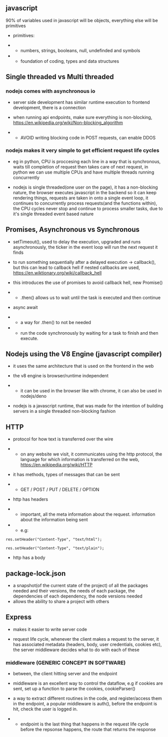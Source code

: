 ## javascript

90% of variables used in javascript will be objects, everything else will be primitives

- primitives:

- - numbers, strings, booleans, null, undefinded and symbols

- - foundation of coding, types and data structures

## Single threaded vs Multi threaded

### nodejs comes with asynchronous io

- server side development has similar runtime execution to frontend development, there is a connection

- when running api endpoints, make sure everything is non-blocking, https://en.wikipedia.org/wiki/Non-blocking_algorithm

- - AVOID writing blocking code in POST requests, can enable DDOS

### nodejs makes it very simple to get efficient request life cycles

- eg in python, CPU is proccesing each line in a way that is synchronous, waits till completion of request then takes care of next request, in python we can use multiple CPUs and have multiple threads running concurrently

- nodejs is single threaded(one user on the page), it has a non-blocking nature, the browser executes javascript in the backend so it can keep rendering things, requests are taken in onto a single event loop, it continues to concurrently process requests(and the functions within), the CPU cycles never stop and continue to process smaller tasks, due to it's single threaded event based nature

## Promises, Asynchronous vs Synchronous

- setTimeout(), used to delay the execution, upgraded and runs asynchronously, the ticker in the event loop will run the next request it finds

- to run something sequentially after a delayed execution -> callback(), but this can lead to callback hell if nested callbacks are used, https://en.wiktionary.org/wiki/callback_hell

- this introduces the use of promises to avoid callback hell, new Promise()

- - .then() allows us to wait until the task is executed and then continue

- async await

- - a way for .then() to not be needed
- - run the code synchronously by waiting for a task to finish and then execute.

## Nodejs using the V8 Engine (javascript compiler)

- it uses the same architecture that is used on the frontend in the web

- the v8 engine is browser/runtime independent

- - it can be used in the browser like with chrome, it can also be used in nodejs/deno

- nodejs is a javascript runtime, that was made for the intention of building servers in a single threaded non-blocking fashion

## HTTP

- protocol for how text is transferred over the wire

- - on any website we visit, it communicates using the http protocol, the language for which information is transferred on the web, https://en.wikipedia.org/wiki/HTTP

- it has methods, types of messages that can be sent

- - GET / POST / PUT / DELETE / OPTION

- http has headers
- - important, all the meta information about the request. information about the information being sent
- - e.g:

```
res.setHeader("Content-Type", "text/html");

res.setHeader("Content-Type", "text/plain");
```

- http has a body

## package-lock.json

- a snapshot(of the current state of the project) of all the packages needed and their versions, the needs of each package, the dependencies of each dependency, the node versions needed
- allows the ability to share a project with others

## Express

- makes it easier to write server code

- request life cycle, whenever the client makes a request to the server, it has associated metadata (headers, body, user credentials, cookies etc), the server middleware decides what to do with each of these

### middleware (GENERIC CONCEPT IN SOFTWARE)

- between, the client hitting server and the endpoint

- middleware is an excellent way to control the dataflow, e.g if cookies are sent, set up a function to parse the cookies, cookieParser()

- a way to extract different routines in the code, and register/access them in the endpoint, a popular middleware is auth(), before the endpoint is hit, check the user is logged in.

- - endpoint is the last thing that happens in the request life cycle before the repsonse happens, the route that returns the response
